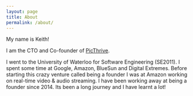 ```yaml
---
layout: page
title: About
permalink: /about/
---
```


My name is Keith!

I am the CTO and Co-founder of [PicThrive](https://www.picthrive.com).

I went to the University of Waterloo for Software Engineering (SE2011). I spent some time at Google, Amazon, BlueSun and Digital Extremes. Before starting this crazy venture called being a founder I was at Amazon working on real-time video & audio streaming. I have been working away at being a founder since 2014. Its been a long journey and I have learnt a lot! 
